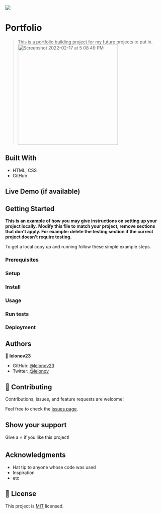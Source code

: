 ![](https://img.shields.io/badge/Microverse-blueviolet)

# Portfolio

> This is a portfolio building project for my future projects to put in.
> <img width="318" alt="Screenshot 2022-02-17 at 5 08 49 PM" src="https://user-images.githubusercontent.com/86784174/154498789-801b471f-3458-4d5b-b478-9877ed9f52bf.png">



## Built With

- HTML, CSS
- GitHub

## Live Demo (if available)


## Getting Started

**This is an example of how you may give instructions on setting up your project locally.**
**Modify this file to match your project, remove sections that don't apply. For example: delete the testing section if the currect project doesn't require testing.**


To get a local copy up and running follow these simple example steps.

### Prerequisites

### Setup

### Install

### Usage

### Run tests

### Deployment



## Authors

👤 **lelonov23**

- GitHub: [@lelonov23](https://github.com/lelonov23)
- Twitter: [@lelonov](https://twitter.com/lelonov)

## 🤝 Contributing

Contributions, issues, and feature requests are welcome!

Feel free to check the [issues page](../../issues/).

## Show your support

Give a ⭐️ if you like this project!

## Acknowledgments

- Hat tip to anyone whose code was used
- Inspiration
- etc

## 📝 License

This project is [MIT](./MIT.md) licensed.
